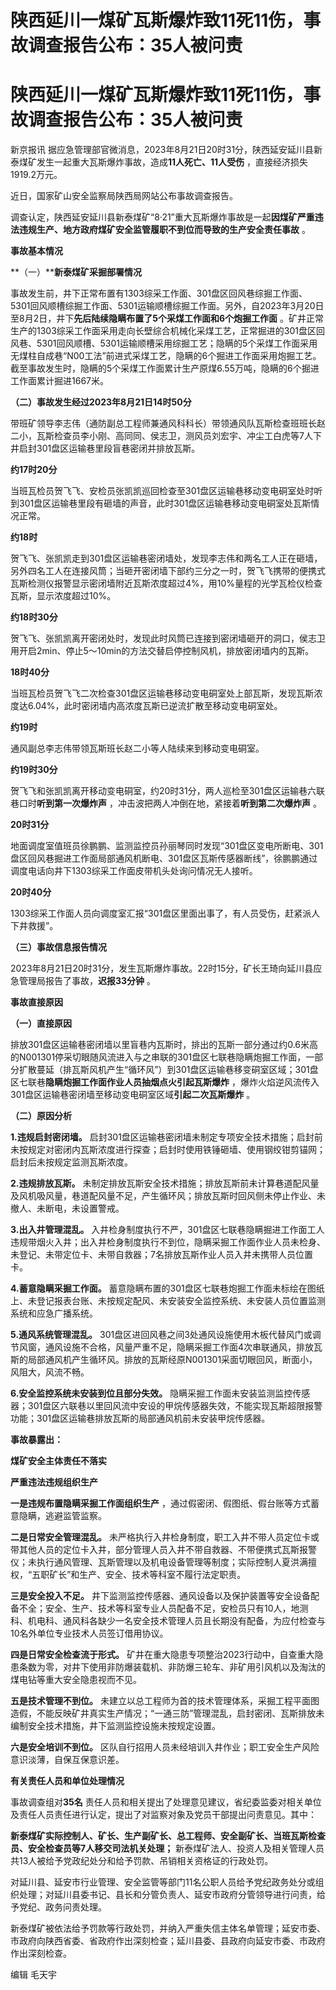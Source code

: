 # 陕西延川一煤矿瓦斯爆炸致11死11伤，事故调查报告公布：35人被问责

# 陕西延川一煤矿瓦斯爆炸致11死11伤，事故调查报告公布：35人被问责

新京报讯 据应急管理部官微消息，2023年8月21日20时31分，陕西延安延川县新泰煤矿发生一起重大瓦斯爆炸事故，造成**11人死亡、11人受伤**
，直接经济损失1919.2万元。

近日，国家矿山安全监察局陕西局网站公布事故调查报告。

调查认定，陕西延安延川县新泰煤矿“8·21”重大瓦斯爆炸事故是一起**因煤矿严重违法违规生产、地方政府煤矿安全监管履职不到位而导致的生产安全责任事故** 。

**事故基本情况**

**（一）****新泰煤矿采掘部署情况**

事故发生前，井下正常布置有1303综采工作面、301盘区回风巷综掘工作面、5301回风顺槽综掘工作面、5301运输顺槽综掘工作面。另外，自2023年3月20日至8月2日，井下**先后陆续隐瞒布置了5个采煤工作面和6个炮掘工作面**
。矿井正常生产的1303综采工作面采用走向长壁综合机械化采煤工艺，正常掘进的301盘区回风巷、5301回风顺槽、5301运输顺槽采用综掘工艺；隐瞒的5个采煤工作面采用无煤柱自成巷“N00工法”前进式采煤工艺，隐瞒的6个掘进工作面采用炮掘工艺。截至事故发生时，隐瞒的5个采煤工作面累计生产原煤6.55万吨，隐瞒的6个掘进工作面累计掘进1667米。

**（二）事故发生经过2023年8月21日14时50分**

带班矿领导李志伟（通防副总工程师兼通风科科长）带领通风队瓦斯检查班班长赵二小，瓦斯检查员李小刚、高同同、侯志卫，测风员刘宏宇、冲尘工白虎等7人下井启封301盘区运输巷里段盲巷密闭并排放瓦斯。

**约17时20分**

当班瓦检员贺飞飞、安检员张凯凯巡回检查至301盘区运输巷移动变电硐室处时听到301盘区运输巷里段有砸墙的声音，此时301盘区运输巷移动变电硐室处瓦斯情况正常。

**约18时**

贺飞飞、张凯凯走到301盘区运输巷密闭墙处，发现李志伟和两名工人正在砸墙，另外四名工人在连接风筒；当砸开密闭墙下部约三分之一时，贺飞飞携带的便携式瓦斯检测仪报警显示密闭墙附近瓦斯浓度超过4%，用10%量程的光学瓦检仪检查瓦斯，显示浓度超过10%。

**约18时30分**

贺飞飞、张凯凯离开密闭处时，发现此时风筒已连接到密闭墙砸开的洞口，侯志卫用开启2min、停止5～10min的方法交替启停控制风机，排放密闭墙内的瓦斯。

**18时40分**

当班瓦检员贺飞飞二次检查301盘区运输巷移动变电硐室处上部瓦斯，发现瓦斯浓度达6.04%，此时密闭墙内高浓度瓦斯已逆流扩散至移动变电硐室处。

**约19时**

通风副总李志伟带领瓦斯班长赵二小等人陆续来到移动变电硐室。

**约19时30分**

贺飞飞和张凯凯离开移动变电硐室，约20时31分，两人巡检至301盘区运输巷六联巷口时**听到第一次爆炸声**
，冲击波把两人冲倒在地，紧接着**听到第二次爆炸声** 。

**20时31分**

地面调度室值班员徐鹏鹏、监测监控员孙丽琴同时发现“301盘区变电所断电、301盘区回风巷掘进工作面局部通风机断电、301盘区瓦斯传感器断线”，徐鹏鹏通过调度电话向井下1303综采工作面皮带机头处询问情况无人接听。

**20时40分**

1303综采工作面人员向调度室汇报“301盘区里面出事了，有人员受伤，赶紧派人下井救援”。

**（三）事故信息报告情况**

2023年8月21日20时31分，发生瓦斯爆炸事故。22时15分，矿长王琦向延川县应急管理局报告了事故，**迟报33分钟** 。

**事故直接原因**

**（一）直接原因**

排放301盘区运输巷密闭墙以里盲巷内瓦斯时，排出的瓦斯一部分通过约0.6米高的N001301停采切眼随风流进入与之串联的301盘区七联巷隐瞒炮掘工作面，一部分扩散蔓延（排瓦斯风机产生“循环风”）到301盘区运输巷移变硐室区域；301盘区七联巷**隐瞒炮掘工作面作业人员抽烟点火引起瓦斯爆炸**
，爆炸火焰逆风流传入301盘区运输巷密闭墙至移动变电硐室区域**引起二次瓦斯爆炸** 。

**（二）原因分析**

**1.违规启封密闭墙。**
启封301盘区运输巷密闭墙未制定专项安全技术措施；启封前未按规定对密闭内瓦斯浓度进行探查；启封时使用铁锤砸墙、使用钢绞钳剪锚网；启封后未按规定监测瓦斯浓度。

**2.违规排放瓦斯。**
未制定排放瓦斯安全技术措施；排放瓦斯前未计算巷道配风量及风机吸风量，巷道配风量不足，产生循环风；排放瓦斯时回风侧未停止作业、未撤人、未断电，未设置警戒。

**3.出入井管理混乱。**
入井检身制度执行不严，301盘区七联巷隐瞒掘进工作面工人违规带烟火入井；出入井检身制度执行不到位，隐瞒采掘工作面作业人员未检身、未登记、未带定位卡、未带自救器；7名排放瓦斯作业人员入井未携带人员位置卡。

**4.蓄意隐瞒采掘工作面。**
蓄意隐瞒布置的301盘区七联巷炮掘工作面未标绘在图纸上、未登记报表台账、未按规定配风、未安装安全监控系统、未安装人员位置监测系统和应急广播系统。

**5.通风系统管理混乱。**
301盘区进回风巷之间3处通风设施使用木板代替风门或调节风窗，通风设施不合格，风量严重不足，隐瞒采掘工作面4次串联通风，排放瓦斯的局部通风机产生循环风。排放的瓦斯经原N001301采面切眼回风，断面小，风阻大，风流不畅。

**6.安全监控系统未安装到位且部分失效。**
隐瞒采掘工作面未安装监测监控传感器；301盘区六联巷以里回风流中安设的甲烷传感器失效，不能实现瓦斯超限报警功能；301盘区运输巷排放瓦斯的局部通风机前未安装甲烷传感器。

**事故暴露出：**

**煤矿安全主体责任不落实**

**严重违法违规组织生产**

**一是违规布置隐瞒采掘工作面组织生产** ，通过假密闭、假图纸、假台账等方式蓄意隐瞒，逃避监管监察。

**二是日常安全管理混乱。**
未严格执行入井检身制度，职工入井不带人员定位卡或带其他人员的定位卡入井，部分管理人员入井不带自救器、不带便携式瓦斯报警仪；未执行通风管理、瓦斯管理以及机电设备管理等制度；实际控制人夏洪满擅权，“五职矿长”和生产、安全、技术等科室不履行法定职责。

**三是安全投入不足。**
井下监测监控传感器、通风设备以及保护装置等安全设备配备不全；安全、生产、技术等科室专业人员配备不足，安检员只有10人，地测科、机电科、通风科各缺少一名安全技术管理人员且长期没有配备，为应付检查与10名外单位专业技术人员签订借用协议。

**四是日常安全检查流于形式。**
矿井在重大隐患专项整治2023行动中，自查重大隐患条数为零，对井下使用非防爆装载机、非防爆三轮车、非矿用引风机以及淘汰的煤电钻等重大安全隐患视而不见。

**五是技术管理不到位。**
未建立以总工程师为首的技术管理体系，采掘工程平面图造假，不能反映矿井真实生产情况；“一通三防”管理混乱，启封密闭、瓦斯排放未编制安全技术措施，井下监测监控设施未按规定设置。

**六是安全培训不到位。** 区队自行招用人员未经培训入井作业；职工安全生产风险意识淡薄，自保互保意识差。

**有关责任人员和单位处理情况**

事故调查组对**35名** 责任人员和相关提出了处理意见建议，省纪委监委对相关单位及责任人员责任进行认定，提出了对监察对象及党员干部提出问责意见。其中：

**新泰煤矿实际控制人、矿长、生产副矿长、总工程师、安全副矿长、当班瓦斯检查员、安全检查员等7人移交司法机关处理；**
新泰煤矿法人、投资人及相关管理人员共13人被给予党政纪处分和给予罚款、吊销相关资格证的行政处罚。

对延川县、延安市行业管理、安全监管等部门11名公职人员给予党纪政务处分或组织处理；对延川县委书记、县长和分管负责人、延安市政府分管领导进行问责，给予党纪、政务问责处理。

新泰煤矿被依法给予罚款等行政处罚，并纳入严重失信主体名单管理；延安市委、市政府向陕西省委、省政府作出深刻检查；延川县委、县政府向延安市委、市政府作出深刻检查。

编辑 毛天宇

